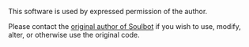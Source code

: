This software is used by expressed permission of the author.

Please contact the [original author of Soulbot](https://github.com/ktrzonkowski/soulbot) if you wish to use, modify, alter, or otherwise use the original code.
